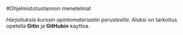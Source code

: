 #Ohjelmistotuotannon menetelmat

*Harjoituksia kurssin opintomateriaalin perusteella.*
Aluksi on tarkoitus opetella **Gitin** ja **GitHubin** kayttoa.
